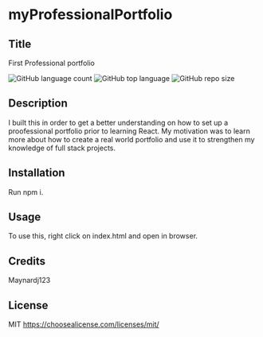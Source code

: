# myProfessionalPortfolio

## Title
First Professional portfolio

![GitHub language count](https://img.shields.io/github/languages/count/Maynardj123/myProfessionalPortfolio?style=flat-square)
![GitHub top language](https://img.shields.io/github/languages/top/Maynardj123/myProfessionalPortfolio?color=green&style=flat-square)
![GitHub repo size](https://img.shields.io/github/repo-size/Maynardj123/myProfessionalPortfolio?color=yellow&style=flat-square)


## Description
I built this in order to get a better understanding on how to set up a proofessional portfolio prior to learning React. My motivation was to learn more about how to create a real world portfolio and use it to strengthen my knowledge of full stack projects.

## Installation
Run npm i.

## Usage
To use this, right click on index.html and open in browser.

## Credits
Maynardj123

## License
MIT
https://choosealicense.com/licenses/mit/
